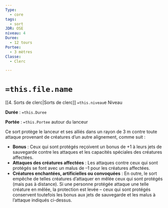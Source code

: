 ```yaml
---
Type:
  - core
tags:
  - sort
JDR: OSE
niveau: 4
Duree:
  - 12 tours
Portee:
  - 3 mètres
Classe:
  - Clerc

---
```

# `=this.file.name`  

[[4. Sorts de clerc|Sorts de clerc]] `=this.niveau`e Niveau

**Durée** : `=this.Duree` 

**Portée** : `=this.Portee` autour du lanceur

Ce sort protège le lanceur et ses alliés dans un rayon de 3 m contre toute attaque provenant de créatures d’un autre alignement, comme suit :

- **Bonus** : Ceux qui sont protégés reçoivent un bonus de +1 à leurs jets de sauvegarde contre les attaques et les capacités spéciales des créatures affectées.
- **Attaques des créatures affectées** : Les attaques contre ceux qui sont protégés se font avec un malus de –1 pour les créatures affectées.
- **Créatures enchantées, artificielles ou convoquées** : En outre, le sort empêche de telles créatures d’attaquer en mêlée ceux qui sont protégés (mais pas à distance). Si une personne protégée attaque une telle créature en mêlée, la protection est levée – ceux qui sont protégés conservent toutefois les bonus aux jets de sauvegarde et les malus à l’attaque indiqués ci-dessus.